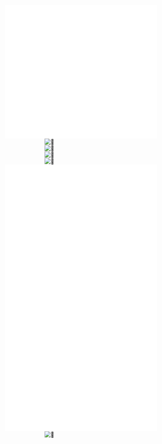 <img alt="🦑" align="left" width="400px" src="https://github.com/Sitoi/Sitoi/blob/master/metrics.svg">
<img alt="🦑" align="right" width="400px" src="https://github.com/Sitoi/Sitoi/blob/master/metrics.projects.svg">
<img alt="🦑" align="right" width="400px" src="https://github.com/Sitoi/Sitoi/blob/master/metrics.plugin.topics.mastered.svg">
<img alt="🦑" align="right" width="400px" src="https://github.com/Sitoi/Sitoi/blob/master/metrics.plugin.pagespeed.svg">
<img alt="🦑" align="right" width="400px" src="https://github.com/Sitoi/Sitoi/blob/master/metrics.plugin.music.playlist.svg">
<img alt="🦑" align="left" width="400px" src="https://github.com/Sitoi/Sitoi/blob/master/metrics.additional.svg">
<img alt="🦑" align="right" width="400px" src="https://github.com/Sitoi/Sitoi/blob/master/metrics.plugin.activity.svg">
